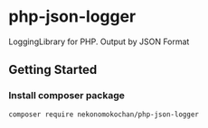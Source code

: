 # php-json-logger
LoggingLibrary for PHP. Output by JSON Format

## Getting Started

### Install composer package

```
composer require nekonomokochan/php-json-logger
```
